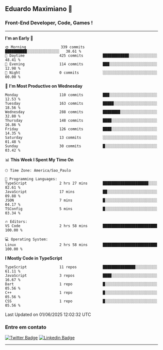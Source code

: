 ## Eduardo Maximiano 👋

### Front-End Developer, Code, Games !

---

<!--START_SECTION:waka-->
**I'm an Early 🐤** 

```text
🌞 Morning                339 commits         ██████████░░░░░░░░░░░░░░░   38.61 % 
🌆 Daytime                425 commits         ████████████░░░░░░░░░░░░░   48.41 % 
🌃 Evening                114 commits         ███░░░░░░░░░░░░░░░░░░░░░░   12.98 % 
🌙 Night                  0 commits           ░░░░░░░░░░░░░░░░░░░░░░░░░   00.00 % 
```
📅 **I'm Most Productive on Wednesday** 

```text
Monday                   110 commits         ███░░░░░░░░░░░░░░░░░░░░░░   12.53 % 
Tuesday                  163 commits         █████░░░░░░░░░░░░░░░░░░░░   18.56 % 
Wednesday                288 commits         ████████░░░░░░░░░░░░░░░░░   32.80 % 
Thursday                 148 commits         ████░░░░░░░░░░░░░░░░░░░░░   16.86 % 
Friday                   126 commits         ████░░░░░░░░░░░░░░░░░░░░░   14.35 % 
Saturday                 13 commits          ░░░░░░░░░░░░░░░░░░░░░░░░░   01.48 % 
Sunday                   30 commits          █░░░░░░░░░░░░░░░░░░░░░░░░   03.42 % 
```


📊 **This Week I Spent My Time On** 

```text
🕑︎ Time Zone: America/Sao_Paulo

💬 Programming Languages: 
TypeScript               2 hrs 27 mins       █████████████████████░░░░   82.61 % 
JavaScript               17 mins             ██░░░░░░░░░░░░░░░░░░░░░░░   09.88 % 
JSON                     7 mins              █░░░░░░░░░░░░░░░░░░░░░░░░   04.17 % 
TSConfig                 5 mins              █░░░░░░░░░░░░░░░░░░░░░░░░   03.34 % 

🔥 Editors: 
VS Code                  2 hrs 58 mins       █████████████████████████   100.00 % 

💻 Operating System: 
Linux                    2 hrs 58 mins       █████████████████████████   100.00 % 
```

**I Mostly Code in TypeScript** 

```text
TypeScript               11 repos            ███████████████░░░░░░░░░░   61.11 % 
JavaScript               3 repos             ████░░░░░░░░░░░░░░░░░░░░░   16.67 % 
Dart                     1 repo              █░░░░░░░░░░░░░░░░░░░░░░░░   05.56 % 
C++                      1 repo              █░░░░░░░░░░░░░░░░░░░░░░░░   05.56 % 
CSS                      1 repo              █░░░░░░░░░░░░░░░░░░░░░░░░   05.56 % 
```




 Last Updated on 01/06/2025 12:02:32 UTC
<!--END_SECTION:waka-->

### Entre em contato

[![Twitter Badge](https://img.shields.io/badge/-@edmaxi-1ca0f1?style=flat-square&labelColor=1ca0f1&logo=twitter&logoColor=white&link=https://twitter.com/edmaxi)](https://twitter.com/edmaxi)
[![Linkedin Badge](https://img.shields.io/badge/-Eduardo_Maximiano-0077B5?style=flat-square&logo=Linkedin&logoColor=white&link=https://www.linkedin.com/in/maximiano-eduardo)](https://www.linkedin.com/in/maximiano-eduardo)

---
